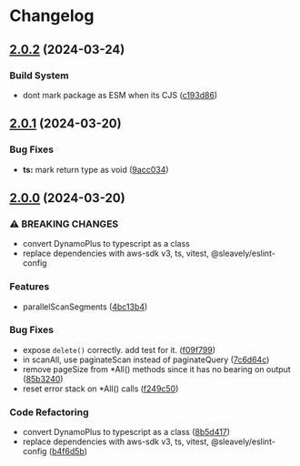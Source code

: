 # Changelog

## [2.0.2](https://github.com/Sleavely/dynamo-plus/compare/v2.0.1...v2.0.2) (2024-03-24)


### Build System

* dont mark package as ESM when its CJS ([c193d86](https://github.com/Sleavely/dynamo-plus/commit/c193d86f7a970994376e24dcefa76750806b6916))

## [2.0.1](https://github.com/Sleavely/dynamo-plus/compare/v2.0.0...v2.0.1) (2024-03-20)


### Bug Fixes

* **ts:** mark return type as void ([9acc034](https://github.com/Sleavely/dynamo-plus/commit/9acc03467e330830518e78a19779fc0042286358))

## [2.0.0](https://github.com/Sleavely/dynamo-plus/compare/v1.8.0...v2.0.0) (2024-03-20)


### ⚠ BREAKING CHANGES

* convert DynamoPlus to typescript as a class
* replace dependencies with aws-sdk v3, ts, vitest, @sleavely/eslint-config

### Features

* parallelScanSegments ([4bc13b4](https://github.com/Sleavely/dynamo-plus/commit/4bc13b469764283cf60a52c075177b9e5b4f80bd))


### Bug Fixes

* expose `delete()` correctly. add test for it. ([f09f799](https://github.com/Sleavely/dynamo-plus/commit/f09f799738bf1af8dcbb61108fe7ab9ab13304e8))
* in scanAll, use paginateScan instead of paginateQuery ([7c6d64c](https://github.com/Sleavely/dynamo-plus/commit/7c6d64cb3a9deeeed1a5574da1149ad88dad58a2))
* remove pageSize from *All() methods since it has no bearing on output ([85b3240](https://github.com/Sleavely/dynamo-plus/commit/85b3240342dbf89308813ccd10b493acc3f694a5))
* reset error stack on *All() calls ([f249c50](https://github.com/Sleavely/dynamo-plus/commit/f249c50a1a0eea5af8d2e5f2229b49af342a39a9))


### Code Refactoring

* convert DynamoPlus to typescript as a class ([8b5d417](https://github.com/Sleavely/dynamo-plus/commit/8b5d4176bd4e10f39a874aaa7d88ec3ca9ac478f))
* replace dependencies with aws-sdk v3, ts, vitest, @sleavely/eslint-config ([b4f6d5b](https://github.com/Sleavely/dynamo-plus/commit/b4f6d5bcc2656cb7cd0a17710e95da2bfdd6c4a9))
